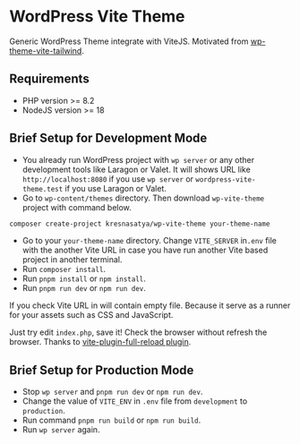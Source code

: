 # WordPress Vite Theme

Generic WordPress Theme integrate with ViteJS. Motivated from [wp-theme-vite-tailwind](https://github.com/blonestar/wp-theme-vite-tailwind).

## Requirements

- PHP version >= 8.2
- NodeJS version >= 18

## Brief Setup for Development Mode

- You already run WordPress project with `wp server` or any other development tools like Laragon or Valet. It will shows URL like `http://localhost:8080` if you use `wp server` or `wordpress-vite-theme.test` if you use Laragon or Valet.
- Go to `wp-content/themes` directory. Then download `wp-vite-theme` project with command below.

```bash
composer create-project kresnasatya/wp-vite-theme your-theme-name
```

- Go to your `your-theme-name` directory. Change `VITE_SERVER` in`.env` file with the another Vite URL in case you have run another Vite based project in another terminal.
- Run `composer install`.
- Run `pnpm install` or `npm install`.
- Run `pnpm run dev` or `npm run dev`.

If you check Vite URL in will contain empty file. Because it serve as a runner for your assets such as CSS and JavaScript.

Just try edit `index.php`, save it! Check the browser without refresh the browser. Thanks to [vite-plugin-full-reload plugin](https://github.com/ElMassimo/vite-plugin-full-reload).

## Brief Setup for Production Mode

- Stop `wp server` and `pnpm run dev` or `npm run dev`.
- Change the value of `VITE_ENV` in `.env` file from `development` to `production`.
- Run command `pnpm run build` or `npm run build`.
- Run `wp server` again.